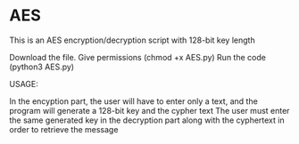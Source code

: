 # AES
This is an AES encryption/decryption script with 128-bit key length

Download the file.
Give permissions (chmod +x AES.py)
Run the code (python3 AES.py)



USAGE:

In the encyption part, the user will have to enter only a text, and the program will generate a 128-bit key and the cypher text
The user must enter the same generated key in the decryption part along with the cyphertext in order to retrieve the message
